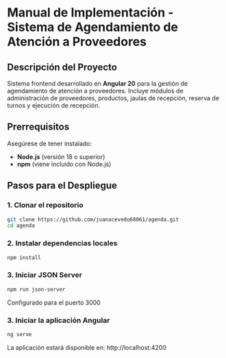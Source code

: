 # Manual de Implementación - Sistema de Agendamiento de Atención a Proveedores

## Descripción del Proyecto

Sistema frontend desarrollado en **Angular 20** para la gestión de agendamiento de atención a proveedores. Incluye módulos de administración de proveedores, productos, jaulas de recepción, reserva de turnos y ejecución de recepción.

## Prerrequisitos

Asegúrese de tener instalado:
- **Node.js** (versión 18 o superior)
- **npm** (viene incluido con Node.js)

## Pasos para el Despliegue

### 1. Clonar el repositorio
```bash
git clone https://github.com/juanacevedo68061/agenda.git
cd agenda
```

### 2. Instalar dependencias locales
```bash
npm install
```

### 3. Iniciar JSON Server
```bash
npm run json-server
```
Configurado para el puerto 3000

### 3. Iniciar la aplicación Angular
```bash
ng serve
```
La aplicación estará disponible en: http://localhost:4200
